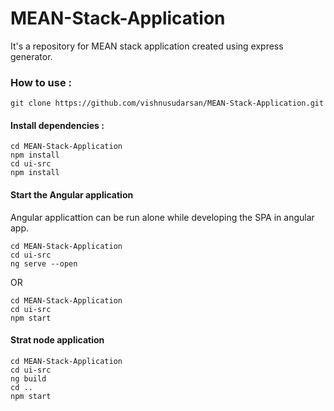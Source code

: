 # MEAN-Stack-Application
It's a repository for MEAN stack application created using express generator.

### How to use :

```
git clone https://github.com/vishnusudarsan/MEAN-Stack-Application.git
```
#### Install dependencies :

```
cd MEAN-Stack-Application
npm install
cd ui-src
npm install
```
#### Start the Angular application
Angular applicattion can be run alone while developing the SPA in angular app.

 ```
 cd MEAN-Stack-Application
 cd ui-src
 ng serve --open 
 ```
 OR
 ```
 cd MEAN-Stack-Application
 cd ui-src
 npm start
 ```
 
 #### Strat node application
 
 ```
 cd MEAN-Stack-Application
 cd ui-src
 ng build 
 cd ..
 npm start
 ```
